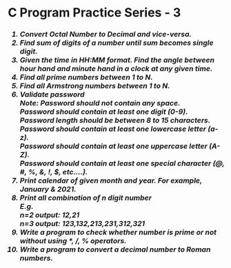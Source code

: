 <h1> C Program Practice Series - 3 </h1>
<h3><i>
<ol>
<li> Convert Octal Number to Decimal and vice-versa.</li>
<li> Find sum of digits of a number until sum becomes single digit.</li> 
<li> Given the time in HH:MM format. Find the angle between hour hand and minute hand in a clock at any given time. </li> 
<li> Find all prime numbers between 1 to N. </li>
<li> Find all Armstrong numbers between 1 to N.</li>
<li>Validate password<br>
Note: Password should not contain any space.<br>
Password should contain at least one digit (0-9).<br>
Password length should be between 8 to 15 characters.<br>
Password should contain at least one lowercase letter (a-z).<br>
Password should contain at least one uppercase letter (A-Z).<br>
Password should contain at least one special character (@, #, %, &, !, $, etc….). </li>
<li>Print calendar of given month and year. For example, January & 2021. </li>
<li> Print all combination of n digit number <br>
E.g.<br>
n=2 output: 12,21<br>
n=3 output: 123,132,213,231,312,321
 </li>
<li> Write a program to check whether number is prime or not without using *, /, % operators. </li>
<li>Write a program to convert a decimal number to Roman numbers.
</li>
</ol></i></h3>
